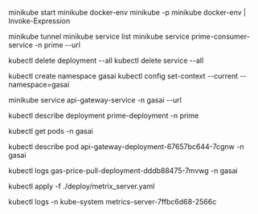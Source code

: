 
minikube start
minikube docker-env
minikube -p minikube docker-env | Invoke-Expression


minikube tunnel
minikube service list
minikube service prime-consumer-service -n prime --url


kubectl delete deployment --all
kubectl delete service --all

kubectl create namespace gasai
kubectl config set-context --current --namespace=gasai

minikube service api-gateway-service -n gasai --url


kubectl describe deployment prime-deployment -n prime


kubectl get pods -n gasai

kubectl describe pod api-gateway-deployment-67657bc644-7cgnw -n gasai

kubectl logs gas-price-pull-deployment-dddb88475-7mvwg -n gasai

kubectl apply -f ./deploy/metrix_server.yaml

kubectl logs -n kube-system metrics-server-7ffbc6d68-2566c 

